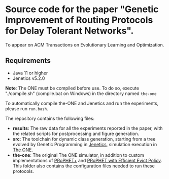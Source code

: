# Source code for the paper "Genetic Improvement of Routing Protocols for Delay Tolerant Networks".

To appear on ACM Transactions on Evolutionary Learning and Optimization.

## Requirements
- Java 11 or higher
- Jenetics v5.2.0

**Note**: The ONE must be compiled before use. To do so, execute "./compile.sh" (compile.bat on Windows) in the directory named `the-one`

To automatically compile the-ONE and Jenetics and run the experiments, please run `run.bash`.

The repository contains the following files:

- **results**: The raw data for all the experiments reported in the paper, with the related scripts for postprocessing and figure generation.
- **src**: The toolchain for dynamic class generation, starting from a tree evolved by Genetic Programming in [Jenetics](https://jenetics.io), simulation execution in [The ONE](http://akeranen.github.io/the-one/).
- **the-one**: The original The ONE simulator, in addition to custom implementations of [PRoPHET+](https://ieeexplore.ieee.org/document/5474683?reload=true&arnumber=5474683) and [PRoPHET with Efficient Evict Policy](https://link.springer.com/article/10.1007/s41870-019-00359-x). This folder also contains the configuration files needed to run these protocols. 
